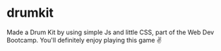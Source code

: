 # drumkit
Made a Drum Kit by using simple Js and little CSS, part of the Web Dev Bootcamp. You'll definitely enjoy playing this game ✌
